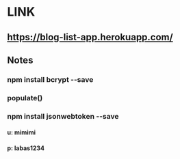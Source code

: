 # LINK

## https://blog-list-app.herokuapp.com/

## Notes

### npm install bcrypt --save

### populate()

### npm install jsonwebtoken --save

#### u: mimimi

#### p: labas1234

